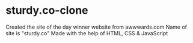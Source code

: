 # sturdy.co-clone
Created the site of the day winner website from awwwards.com
Name of site is "sturdy.co"
Made with the help of HTML, CSS & JavaScript
